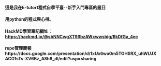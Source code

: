 #### 這是我在E-tutort程式自學平臺--新手入門專區的題目
#### 用python的程式與心得。
#### HackMD學習筆記網址：https://hackmd.io/@sbNNCwgXTS6bzAWxwwsbig/BkDfGa_4ee
#### repo管理簡報https://docs.google.com/presentation/d/1xUx6wo0m5TOHSRX_uhWLUXACO1sTs-XV6Bz_ASh8_dI/edit?usp=sharing
